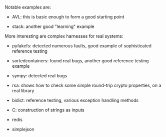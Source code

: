 Notable examples are:

  * AVL: this is basic enough to form a good starting point
  
  * stack:  another good "learning" example

More interesting are complex harnesses for real systems:

  * pyfakefs: detected numerous faults, good example of sophisticated reference testing

  * sortedcontainers: found real bugs, another good reference testing example
  
  * sympy: detected real bugs
  
  * rsa: shows how to check some simple round-trip crypto properties, on a real library
  
  * bidict: reference testing, various exception handling methods
  
  * C: construction of strings as inputs
  
  * redis

  * simplejson
